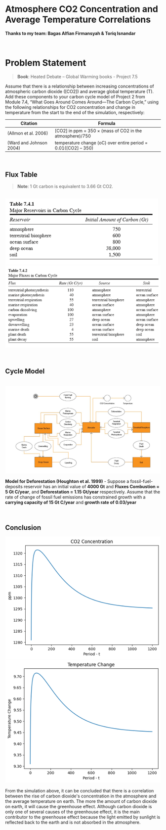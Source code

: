 # **Atmosphere CO2 Concentration and Average Temperature Correlations**

**Thanks to my team: Bagas Alfian Firmansyah & Toriq Isnandar**

<br>

# **Problem Statement**

> **Book**: Heated Debate – Global Warming books - Project 7.5

Assume that there is a relationship between increasing concentrations of atmospheric carbon dioxide 
([CO2]) and average global temperature (T). Add these components to your carbon cycle model of 
Project 2 from Module 7.4, “What Goes Around Comes Around—The Carbon Cycle,” using the following 
relationships for CO2 concentration and change in temperature from the start to the end of the simulation, 
respectively:

|**Citation**|**Formula**|
|---|---|
|(Allmon et al. 2006)|[CO2] in ppm = 350 × (mass of CO2 in the atmosphere)/750|
|(Ward and Johnson 2004)|temperature change (oC) over entire period = 0.01([CO2] – 350)|

<br>

## **Flux Table**

> **Note**: 1 Gt carbon is equivalent to 3.66 Gt CO2.

<br><img src="assets/Picture1.png">
<br><img src="assets/Picture2.png">

<br>

## **Cycle Model**

<br><img src="assets/Picture3.jpg">

**Model for Deforestation (Houghton et al. 1999)** - Suppose a fossil-fuel-deposits reservoir has an initial value of **4000 Gt** and **Fluxes Combustion = 5 Gt C/year**, and **Deforestation = 1.15 Gt/year** respectively. Assume that the rate of change of fossil fuel emissions has constrained growth with a **carrying capacity of 15 Gt C/year** and **growth rate of 0.03/year**

<br>

## **Conclusion**

<img src="assets/co2conc.png"><img src="assets/temperature.png">

From the simulation above, it can be concluded that there is a correlation between the rise of carbon dioxide's concentration in the atmosphere and the average temperature on earth. The more the amount of carbon dioxide on earth, it will cause the greenhouse effect. Although carbon dioxide is only one of several causes of the greenhouse effect, it is the main contributor to the greenhouse effect because the light emitted by sunlight is reflected back to the earth and is not absorbed in the atmosphere.